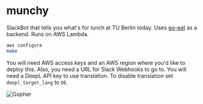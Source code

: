 # munchy

SlackBot that tells you what's for lunch at TU Berlin today. Uses [go-eat](https://github.com/pfandzelter/go-eat) as a backend. Runs on AWS Lambda.

```sh
aws configure
make
```

You will need AWS access keys and an AWS region where you'd like to deploy this. Also, you need a URL for Slack Webhooks to go to. You will need a DeepL API key to use translation. To disable translation set `deepl_target_lang` to `DE`.

![Gopher](https://random.pfandzelter.com/icon.png)
